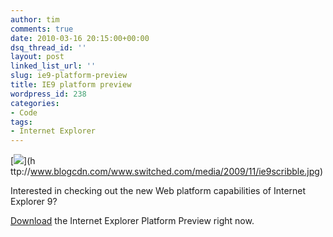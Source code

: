 ```yaml
---
author: tim
comments: true
date: 2010-03-16 20:15:00+00:00
dsq_thread_id: ''
layout: post
linked_list_url: ''
slug: ie9-platform-preview
title: IE9 platform preview
wordpress_id: 238
categories:
- Code
tags:
- Internet Explorer
---
```


[![](http://www.blogcdn.com/www.switched.com/media/2009/11/ie9scribble.jpg)](h
ttp://www.blogcdn.com/www.switched.com/media/2009/11/ie9scribble.jpg)

Interested in checking out the new Web platform capabilities of Internet
Explorer 9?

[Download](http://ie.microsoft.com/testdrive/info/ThankYou/Default.html) the
Internet Explorer Platform Preview right now.

